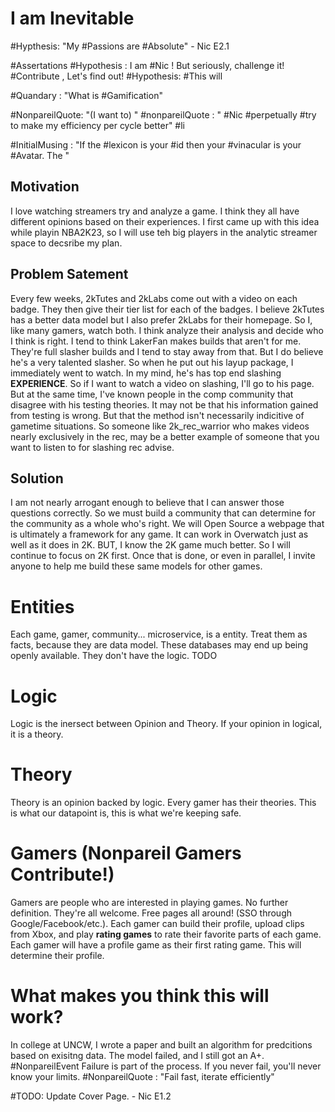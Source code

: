 # I am Inevitable
#Hypthesis: "My #Passions are #Absolute" - Nic E2.1



#Assertations
#Hypothesis : I am #Nic ! But seriously, challenge it! #Contribute , Let's find out!
#Hypothesis: #This will

#Quandary : "What is #Gamification"

#NonpareilQuote:  "(I want to) "
#nonpareilQuote : " #Nic #perpetually #try to make my efficiency per cycle better"
#li

#InitialMusing : "If the #lexicon is your #id then your #vinacular is your #Avatar. The "
## Motivation

I love watching streamers try and analyze a game. I think they all have different opinions based on their experiences. I first came up with this idea while playin NBA2K23, so I will use teh big players in the analytic streamer space to decsribe my plan.
	
## Problem Satement

Every few weeks, 2kTutes and 2kLabs come out with a video on each badge. They then give their tier list for each of the badges. I believe 2kTutes has a better data model but I also prefer 2kLabs for their homepage. So I, like many gamers, watch both. I think analyze their analysis and decide who I think is right. I tend to think LakerFan makes builds that aren't for me. They're full slasher builds and I tend to stay away from that. But I do believe he's a very talented slasher. So when he put out his layup package, I immediately went to watch. In my mind, he's has top end slashing **EXPERIENCE**. So if I want to watch a video on slashing, I'll go to his page. But at the same time, I've known people in the comp community that disagree with his testing theories. It may not be that his information gained from testing is wrong. But that the method isn't necessarily indicitive of gametime situations. So someone like 2k_rec_warrior who makes videos nearly exclusively in the rec, may be a better example of someone that you want to listen to for slashing rec advise.

## Solution

I am not nearly arrogant enough to believe that I can answer those questions correctly. So we must build a community that can determine for the community as a whole who's right. We will Open Source a webpage that is ultimately a framework for any game. It can work in Overwatch just as well as it does in 2K. BUT, I know the 2K game much better. So I will continue to focus on 2K first. Once that is done, or even in parallel, I invite anyone to help me build these same models for other games.

# Entities

Each game, gamer, community... microservice, is a entity. Treat them as facts, because they are data model. These databases may end up being openly available. They don't have the logic.
TODO

# Logic

Logic is the inersect between Opinion and Theory. If your opinion in logical, it is a theory.


# Theory
Theory is an opinion backed by logic. Every gamer has their theories. This is what our datapoint is, this is what we're keeping safe. 

# Gamers (Nonpareil Gamers Contribute!)

Gamers are people who are interested in playing games. No further definition. They're all welcome. Free pages all around! (SSO through Google/Facebook/etc.). Each gamer can build their profile, upload clips from Xbox, and play **rating games** to rate their favorite parts of each game. Each gamer will have a profile game as their first rating game. This will determine their profile.

# What makes you think this will work?
In college at UNCW, I wrote a paper and built an algorithm for predcitions based on exisitng data. The model failed, and I still got an A+. #NonpareilEvent Failure is part of the process. If you never fail, you'll never know your limits. #NonpareilQuote : "Fail fast, iterate efficiently"



#TODO: Update Cover Page. - Nic E1.2